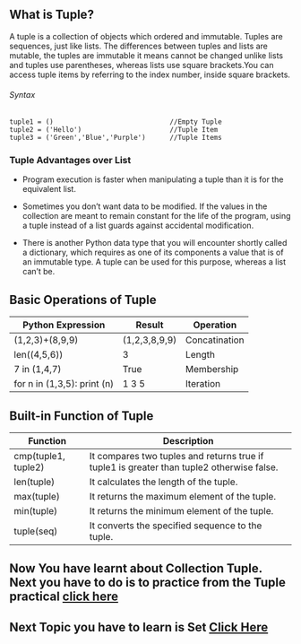 ## What is Tuple?

A tuple is a collection of objects which ordered and immutable. Tuples are sequences, just like lists. The differences between tuples and lists are mutable, the tuples are immutable it means cannot be changed unlike lists and tuples use parentheses, whereas lists use square brackets.You can access tuple items by referring to the index number, inside square brackets.

###### Syntax 
    tuple1 = ()                             //Empty Tuple
    tuple2 = ('Hello')                      //Tuple Item
    tuple3 = ('Green','Blue','Purple')      //Tuple Items
    
 ### Tuple Advantages over List

- Program execution is faster when manipulating a tuple than it is for the equivalent list.

- Sometimes you don’t want data to be modified. If the values in the collection are meant to remain constant for the life of the program, using a tuple instead of a list guards against accidental modification.

- There is another Python data type that you will encounter shortly called a dictionary, which requires as one of its components a value that is of an immutable type. A tuple can be used for this purpose, whereas a list can’t be.

## Basic Operations of Tuple

|  Python Expression  |    Result    |  Operation  |
|---------------------|--------------|-------------|
|   (1,2,3)+(8,9,9)   |(1,2,3,8,9,9) | Concatination|
|   len((4,5,6))      | 3            | Length |  
|   7 in (1,4,7)      | True         |Membership|
| for n in (1,3,5): print (n) | 1 3 5 |Iteration|

## Built-in Function of Tuple

|   Function   |                Description                      |
|--------------|-------------------------------------------------|
|cmp(tuple1, tuple2)|It compares two tuples and returns true if tuple1 is greater than tuple2 otherwise false.|
|len(tuple)|It calculates the length of the tuple.|
|max(tuple)|It returns the maximum element of the tuple.|
|min(tuple)|It returns the minimum element of the tuple.|
|tuple(seq)|It converts the specified sequence to the tuple.|

## Now You have learnt about Collection Tuple. Next you have to do is to practice from the Tuple practical [click here](https://github.com/akshayadme/Open-contributions/blob/master/Akshay_Python_List%20(1).ipynb)

## Next Topic you have to learn is Set [Click Here]()
